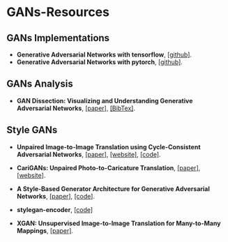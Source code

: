 # GANs-Resources

## GANs Implementations
- **Generative Adversarial Networks with tensorflow**, [[github]](https://github.com/kozistr/Awesome-GANs).
- **Generative Adversarial Networks with pytorch**, [[github]](https://github.com/eriklindernoren/PyTorch-GAN).

## GANs Analysis

- **GAN Dissection: Visualizing and Understanding Generative Adversarial Networks**, [[paper]](https://arxiv.org/pdf/1811.10597.pdf), [[BibTex]](https://scholar.googleusercontent.com/scholar.bib?q=info:69IszW4svwIJ:scholar.google.com/&output=citation&scisig=AAGBfm0AAAAAXHUQ8PUCyYG6btn-ssz8tafOP0NUv2wp&scisf=4&ct=citation&cd=-1&hl=en).

## Style GANs 

- **Unpaired Image-to-Image Translation using Cycle-Consistent Adversarial Networks**, [[paper]](https://arxiv.org/pdf/1703.10593.pdf), [[website]](https://junyanz.github.io/CycleGAN/), [[code]](https://github.com/XHUJOY/CycleGAN-tensorflow).

- **CariGANs: Unpaired Photo-to-Caricature Translation**, [[paper]](http://ai.stanford.edu/~kaidicao/carigan.pdf), [[website]](https://cari-gan.github.io/).

- **A Style-Based Generator Architecture for Generative Adversarial Networks**, [[paper]](https://arxiv.org/pdf/1812.04948.pdf), [[code]](https://github.com/NVlabs/stylegan).

- **stylegan-encoder**, [[code]](https://github.com/Puzer/stylegan-encoder)

- **XGAN: Unsupervised Image-to-Image Translation for Many-to-Many Mappings**, [[paper]](https://arxiv.org/pdf/1711.05139.pdf).

